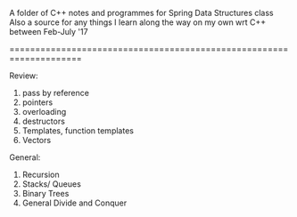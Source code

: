 A folder of C++ notes and programmes for Spring Data Structures class
Also a source for any things I learn along the way on my own wrt C++ between Feb-July '17

 ====================================================================


Review:

1. pass by reference
2. pointers
3. overloading
4. destructors
5. Templates, function templates
6. Vectors

General:

1. Recursion
2. Stacks/ Queues
3. Binary Trees
4. General Divide and Conquer
